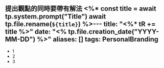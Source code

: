 提出觀點的同時要帶有解法
<%*
    const title = await tp.system.prompt("Title")
    await tp.file.rename(`${title}`)
%>---
title: "<%* tR += title %>"
date: "<% tp.file.creation_date("YYYY-MM-DD") %>"
aliases: []
tags: PersonalBranding
---


- 1
- 2
- 3